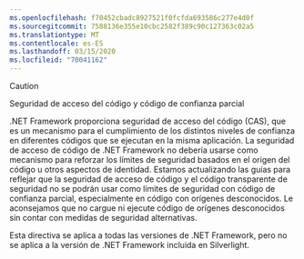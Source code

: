 ```yaml
---
ms.openlocfilehash: f70452cbadc8927521f0fcfda693586c277e4d0f
ms.sourcegitcommit: 7588136e355e10cbc2582f389c90c127363c02a5
ms.translationtype: MT
ms.contentlocale: es-ES
ms.lasthandoff: 03/15/2020
ms.locfileid: "70041162"
---
```

> [!CAUTION]
> Seguridad de acceso del código y código de confianza parcial
>
> .NET Framework proporciona seguridad de acceso del código (CAS), que es un mecanismo para el cumplimiento de los distintos niveles de confianza en diferentes códigos que se ejecutan en la misma aplicación.  La seguridad de acceso de código de .NET Framework no debería usarse como mecanismo para reforzar los límites de seguridad basados en el origen del código u otros aspectos de identidad. Estamos actualizando las guías para reflejar que la seguridad de acceso de código y el código transparente de seguridad no se podrán usar como límites de seguridad con código de confianza parcial, especialmente en código con orígenes desconocidos. Le aconsejamos que no cargue ni ejecute código de orígenes desconocidos sin contar con medidas de seguridad alternativas.
>
> Esta directiva se aplica a todas las versiones de .NET Framework, pero no se aplica a la versión de .NET Framework incluida en Silverlight.
